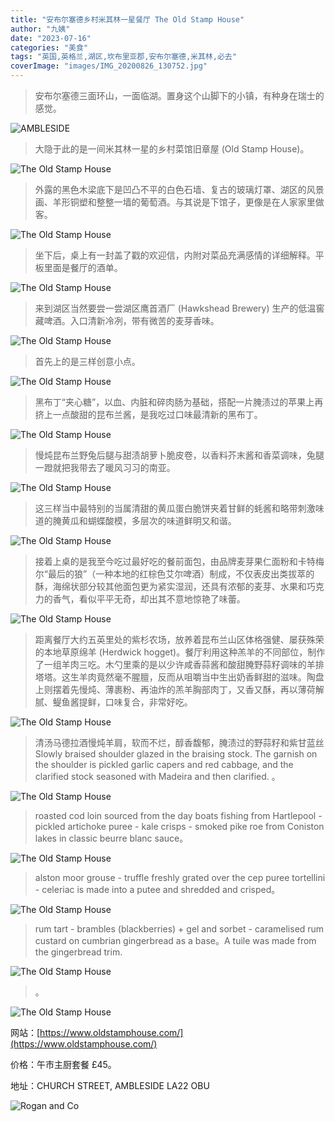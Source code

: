 ```yaml
---
title: "安布尔塞德乡村米其林一星餐厅 The Old Stamp House"
author: "九姨"
date: "2023-07-16"
categories: "美食"
tags: "英国,英格兰,湖区,坎布里亚郡,安布尔塞德,米其林,必去"
coverImage: "images/IMG_20200826_130752.jpg"
---
```


>安布尔塞德三面环山，一面临湖。置身这个山脚下的小镇，有种身在瑞士的感觉。

![AMBLESIDE](images/IMG_20200824_160705.jpg)

>大隐于此的是一间米其林一星的乡村菜馆旧章屋 (Old Stamp House)。

![The Old Stamp House](images/IMG_20200826_122521.jpg)

>外露的黑色木梁底下是凹凸不平的白色石墙、复古的玻璃灯罩、湖区的风景画、羊形铜塑和整整一墙的葡萄酒。与其说是下馆子，更像是在人家家里做客。

![The Old Stamp House](images/IMG_20200826_131653.jpg)

>坐下后，桌上有一封盖了戳的欢迎信，内附对菜品充满感情的详细解释。平板里面是餐厅的酒单。

![The Old Stamp House](images/IMG_20200826_122720.jpg)

>来到湖区当然要尝一尝湖区鹰首酒厂 (Hawkshead Brewery) 生产的低温窖藏啤酒。入口清新冷冽，带有微苦的麦芽香味。

![The Old Stamp House](images/IMG_20200826_123701.jpg)

>首先上的是三样创意小点。

![The Old Stamp House](images/IMG_20200826_123906.jpg)

>黑布丁“夹心糖”，以血、内脏和碎肉肠为基础，搭配一片腌渍过的苹果上再挤上一点酸甜的昆布兰酱，是我吃过口味最清新的黑布丁。

![The Old Stamp House](images/IMG_20200826_123927.jpg)

>慢炖昆布兰野兔后腿与甜渍胡萝卜脆皮卷，以香料芥末酱和香菜调味，兔腿一蹬就把我带去了暖风习习的南亚。

![The Old Stamp House](images/IMG_20200826_123939.jpg)

>这三样当中最特别的当属清甜的黄瓜蛋白脆饼夹着甘鲜的蚝酱和略带刺激味道的腌黄瓜和蝴蝶酸模，多层次的味道鲜明又和谐。

![The Old Stamp House](images/IMG_20200826_123950.jpg)

>接着上桌的是我至今吃过最好吃的餐前面包，由品牌麦芽果仁面粉和卡特梅尔“最后的狼”（一种本地的红棕色艾尔啤酒）制成，不仅表皮出类拔萃的酥，海绵状部分较其他面包更为紧实湿润，还具有浓郁的麦芽、水果和巧克力的香气，看似平平无奇，却出其不意地惊艳了味蕾。

![The Old Stamp House](images/IMG_20200826_125629.jpg)

>距离餐厅大约五英里处的紫杉农场，放养着昆布兰山区体格强健、屡获殊荣的本地草原绵羊 (Herdwick hogget)。餐厅利用这种羔羊的不同部位，制作了一组羊肉三吃。木勺里乘的是以少许咸香蒜酱和酸甜腌野蒜籽调味的羊排塔塔。这生羊肉竟然毫不腥膻，反而从咀嚼当中生出奶香鲜甜的滋味。陶盘上则摆着先慢炖、薄裹粉、再油炸的羔羊胸部肉丁，又香又酥，再以薄荷解腻、鳀鱼酱提鲜，口味复合，非常好吃。

![The Old Stamp House](images/IMG_20200826_130752.jpg)

>清汤马德拉酒慢炖羊肩，软而不烂，醇香馥郁，腌渍过的野蒜籽和紫甘蓝丝Slowly braised shoulder glazed in the braising stock. The garnish on the shoulder is pickled garlic capers and red cabbage, and the clarified stock seasoned with Madeira and then clarified. 。

![The Old Stamp House](images/IMG_20200826_130737.jpg)

>roasted cod loin sourced from the day boats fishing from Hartlepool - pickled artichoke puree - kale crisps - smoked pike roe from Coniston lakes in classic beurre blanc sauce。

![The Old Stamp House](images/IMG_20200826_133106.jpg)

>alston moor grouse - truffle freshly grated over the cep puree tortellini - celeriac is made into a putee and shredded and crisped。

![The Old Stamp House](images/IMG_20200826_135834.jpg)

>rum tart - brambles (blackberries) + gel and sorbet - caramelised rum custard on cumbrian gingerbread as a base。A tuile was made from the gingerbread trim.

![The Old Stamp House](images/IMG_20200826_143143.jpg)

>。

![The Old Stamp House](images/IMG_20200826_122453.jpg)


网站：[https://www.oldstamphouse.com/](https://www.oldstamphouse.com/)

价格：午市主厨套餐 £45。

地址：CHURCH STREET, AMBLESIDE LA22 OBU

![Rogan and Co](images/oldstamp.jpg)